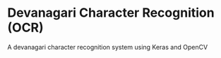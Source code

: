 # Devanagari Character Recognition (OCR)
 A devanagari character recognition system using Keras and OpenCV
